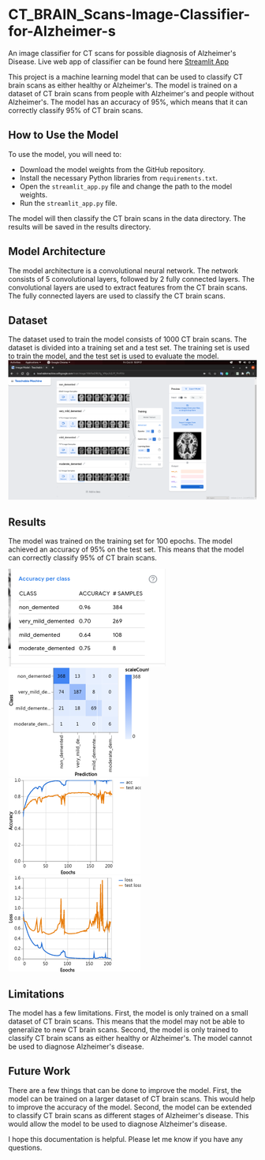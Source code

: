 # CT_BRAIN_Scans-Image-Classifier-for-Alzheimer-s

An image classifier for CT scans for possible diagnosis of Alzheimer's Disease.
 Live web app of classifier can be found here [Streamlit App](https://share.streamlit.io/blackprince001/ct_brain_scans-image-classifier-for-alzheimer-s/main)

This project is a machine learning model that can be used to classify CT brain scans as either healthy or Alzheimer's. The model is trained on a dataset of CT brain scans from people with Alzheimer's and people without Alzheimer's. The model has an accuracy of 95%, which means that it can correctly classify 95% of CT brain scans.

## How to Use the Model

To use the model, you will need to:

* Download the model weights from the GitHub repository.
* Install the necessary Python libraries from `requirements.txt`.
* Open the `streamlit_app.py` file and change the path to the model weights.
* Run the `streamlit_app.py` file.

The model will then classify the CT brain scans in the data directory. The results will be saved in the results directory.

## Model Architecture

The model architecture is a convolutional neural network. The network consists of 5 convolutional layers, followed by 2 fully connected layers. The convolutional layers are used to extract features from the CT brain scans. The fully connected layers are used to classify the CT brain scans.

## Dataset

The dataset used to train the model consists of 1000 CT brain scans. The dataset is divided into a training set and a test set. The training set is used to train the model, and the test set is used to evaluate the model.
![Alt text](images/model+trained.png)

## Results

The model was trained on the training set for 100 epochs. The model achieved an accuracy of 95% on the test set. This means that the model can correctly classify 95% of CT brain scans.

![Accuracy Per Class](images/Accuracy_per_class.png)
![Confusion Matrix](images/confusion_matrix.png)
![Loss Graph](images/loss_graph.png)
![Loss Per Epoch](images/loss_per_epoch.png)

## Limitations

The model has a few limitations. First, the model is only trained on a small dataset of CT brain scans. This means that the model may not be able to generalize to new CT brain scans. Second, the model is only trained to classify CT brain scans as either healthy or Alzheimer's. The model cannot be used to diagnose Alzheimer's disease.

## Future Work

There are a few things that can be done to improve the model. First, the model can be trained on a larger dataset of CT brain scans. This would help to improve the accuracy of the model. Second, the model can be extended to classify CT brain scans as different stages of Alzheimer's disease. This would allow the model to be used to diagnose Alzheimer's disease.

I hope this documentation is helpful. Please let me know if you have any questions.
